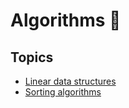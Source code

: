 # Algorithms 🤖

## Topics

- [Linear data structures](./linear-data-structures/README.md)
- [Sorting algorithms](./sorting/README.md)
